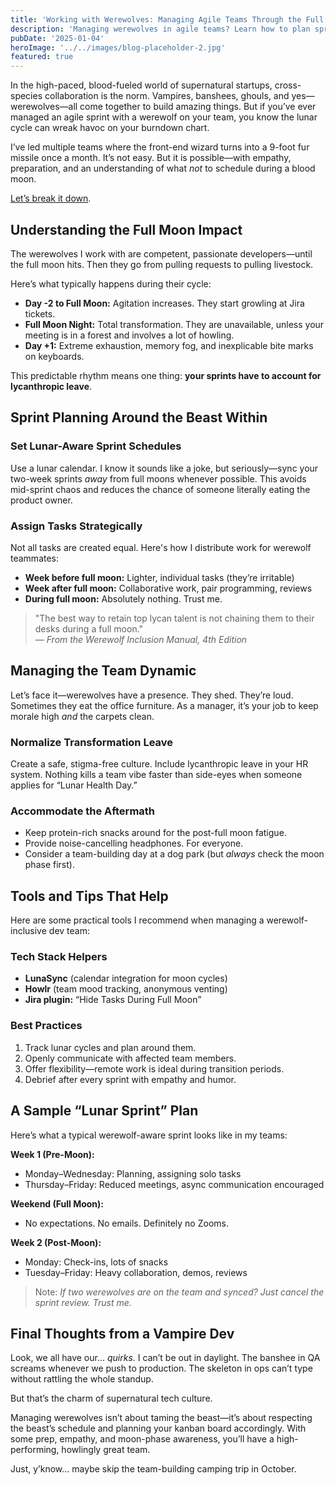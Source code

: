 ```yaml
---
title: 'Working with Werewolves: Managing Agile Teams Through the Full Moon Cycle'
description: 'Managing werewolves in agile teams? Learn how to plan sprints, avoid full moon burnout, and lead supernatural developers with empathy, humor, and lunar-aware scheduling.'
pubDate: '2025-01-04'
heroImage: '../../images/blog-placeholder-2.jpg'
featured: true
---
```


In the high-paced, blood-fueled world of supernatural startups, cross-species collaboration is the norm. Vampires, banshees, ghouls, and yes—werewolves—all come together to build amazing things. But if you’ve ever managed an agile sprint with a werewolf on your team, you know the lunar cycle can wreak havoc on your burndown chart.

I’ve led multiple teams where the front-end wizard turns into a 9-foot fur missile once a month. It’s not easy. But it is possible—with empathy, preparation, and an understanding of what *not* to schedule during a blood moon.

[Let’s break it down](#).

## Understanding the Full Moon Impact

The werewolves I work with are competent, passionate developers—until the full moon hits. Then they go from pulling requests to pulling livestock.

Here’s what typically happens during their cycle:

- **Day -2 to Full Moon:** Agitation increases. They start growling at Jira tickets.
- **Full Moon Night:** Total transformation. They are unavailable, unless your meeting is in a forest and involves a lot of howling.
- **Day +1:** Extreme exhaustion, memory fog, and inexplicable bite marks on keyboards.

This predictable rhythm means one thing: **your sprints have to account for lycanthropic leave**.

## Sprint Planning Around the Beast Within

### Set Lunar-Aware Sprint Schedules

Use a lunar calendar. I know it sounds like a joke, but seriously—sync your two-week sprints *away* from full moons whenever possible. This avoids mid-sprint chaos and reduces the chance of someone literally eating the product owner.

### Assign Tasks Strategically

Not all tasks are created equal. Here's how I distribute work for werewolf teammates:

- **Week before full moon:** Lighter, individual tasks (they’re irritable)
- **Week after full moon:** Collaborative work, pair programming, reviews
- **During full moon:** Absolutely nothing. Trust me.

> "The best way to retain top lycan talent is not chaining them to their desks during a full moon."  
> — *From the Werewolf Inclusion Manual, 4th Edition*

## Managing the Team Dynamic

Let’s face it—werewolves have a presence. They shed. They’re loud. Sometimes they eat the office furniture. As a manager, it’s your job to keep morale high *and* the carpets clean.

### Normalize Transformation Leave

Create a safe, stigma-free culture. Include lycanthropic leave in your HR system. Nothing kills a team vibe faster than side-eyes when someone applies for “Lunar Health Day.”

### Accommodate the Aftermath

- Keep protein-rich snacks around for the post-full moon fatigue.
- Provide noise-cancelling headphones. For everyone.
- Consider a team-building day at a dog park (but *always* check the moon phase first).

## Tools and Tips That Help

Here are some practical tools I recommend when managing a werewolf-inclusive dev team:

### Tech Stack Helpers

- **LunaSync** (calendar integration for moon cycles)
- **Howlr** (team mood tracking, anonymous venting)
- **Jira plugin:** “Hide Tasks During Full Moon”

### Best Practices

1. Track lunar cycles and plan around them.
2. Openly communicate with affected team members.
3. Offer flexibility—remote work is ideal during transition periods.
4. Debrief after every sprint with empathy and humor.

## A Sample “Lunar Sprint” Plan

Here’s what a typical werewolf-aware sprint looks like in my teams:

**Week 1 (Pre-Moon):**
- Monday–Wednesday: Planning, assigning solo tasks
- Thursday–Friday: Reduced meetings, async communication encouraged

**Weekend (Full Moon):**
- No expectations. No emails. Definitely no Zooms.

**Week 2 (Post-Moon):**
- Monday: Check-ins, lots of snacks
- Tuesday–Friday: Heavy collaboration, demos, reviews

> Note: *If two werewolves are on the team and synced? Just cancel the sprint review. Trust me.*

## Final Thoughts from a Vampire Dev

Look, we all have our... *quirks*. I can’t be out in daylight. The banshee in QA screams whenever we push to production. The skeleton in ops can’t type without rattling the whole standup.

But that’s the charm of supernatural tech culture.

Managing werewolves isn’t about taming the beast—it’s about respecting the beast’s schedule and planning your kanban board accordingly. With some prep, empathy, and moon-phase awareness, you’ll have a high-performing, howlingly great team.

Just, y’know... maybe skip the team-building camping trip in October.
